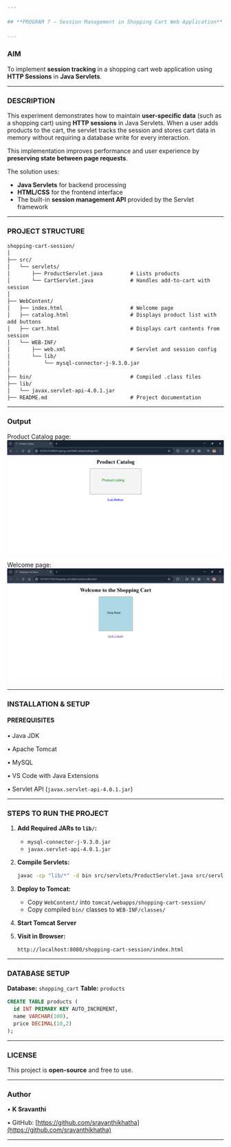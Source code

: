 ```yaml
---

## **PROGRAM 7 – Session Management in Shopping Cart Web Application**

---
```


### **AIM**

To implement **session tracking** in a shopping cart web application using **HTTP Sessions** in **Java Servlets**.

---

### **DESCRIPTION**

This experiment demonstrates how to maintain **user-specific data** (such as a shopping cart) using **HTTP sessions** in Java Servlets. When a user adds products to the cart, the servlet tracks the session and stores cart data in memory without requiring a database write for every interaction.

This implementation improves performance and user experience by **preserving state between page requests**.

The solution uses:

* **Java Servlets** for backend processing
* **HTML/CSS** for the frontend interface
* The built-in **session management API** provided by the Servlet framework

---

### **PROJECT STRUCTURE**

```
shopping-cart-session/
│
├── src/
│   └── servlets/
│       ├── ProductServlet.java         # Lists products
│       └── CartServlet.java            # Handles add-to-cart with session
│
├── WebContent/
│   ├── index.html                      # Welcome page
│   ├── catalog.html                    # Displays product list with add buttons
│   ├── cart.html                       # Displays cart contents from session
│   └── WEB-INF/
│       ├── web.xml                     # Servlet and session config
│       └── lib/
│           └── mysql-connector-j-9.3.0.jar
│
├── bin/                                # Compiled .class files
├── lib/
│   └── javax.servlet-api-4.0.1.jar
├── README.md                           # Project documentation
```

---

### **Output**

Product Catalog page:
![Experiment-07_Session-Management](Output/productcatalog.png)

Welcome page:
![Experiment-07_Session-Management](Output/welcome.png)

---

### **INSTALLATION & SETUP**

#### **PREREQUISITES**

• Java JDK

• Apache Tomcat

• MySQL

• VS Code with Java Extensions

• Servlet API (`javax.servlet-api-4.0.1.jar`)

---

### **STEPS TO RUN THE PROJECT**

1. **Add Required JARs to `lib/`:**

   * `mysql-connector-j-9.3.0.jar`
   * `javax.servlet-api-4.0.1.jar`

2. **Compile Servlets:**

   ```bash
   javac -cp "lib/*" -d bin src/servlets/ProductServlet.java src/servlets/CartServlet.java
   ```

3. **Deploy to Tomcat:**

   * Copy `WebContent/` into `tomcat/webapps/shopping-cart-session/`
   * Copy compiled `bin/` classes to `WEB-INF/classes/`

4. **Start Tomcat Server**

5. **Visit in Browser:**

   ```
   http://localhost:8080/shopping-cart-session/index.html
   ```

---

### **DATABASE SETUP**

**Database:** `shopping_cart`
**Table:** `products`

```sql
CREATE TABLE products (
  id INT PRIMARY KEY AUTO_INCREMENT,
  name VARCHAR(100),
  price DECIMAL(10,2)
);
```

---

### **LICENSE**

This project is **open-source** and free to use.

---

### **Author**

• **K Sravanthi**

• GitHub: [https://github.com/sravanthikhatha](https://github.com/sravanthikhatha)

---
